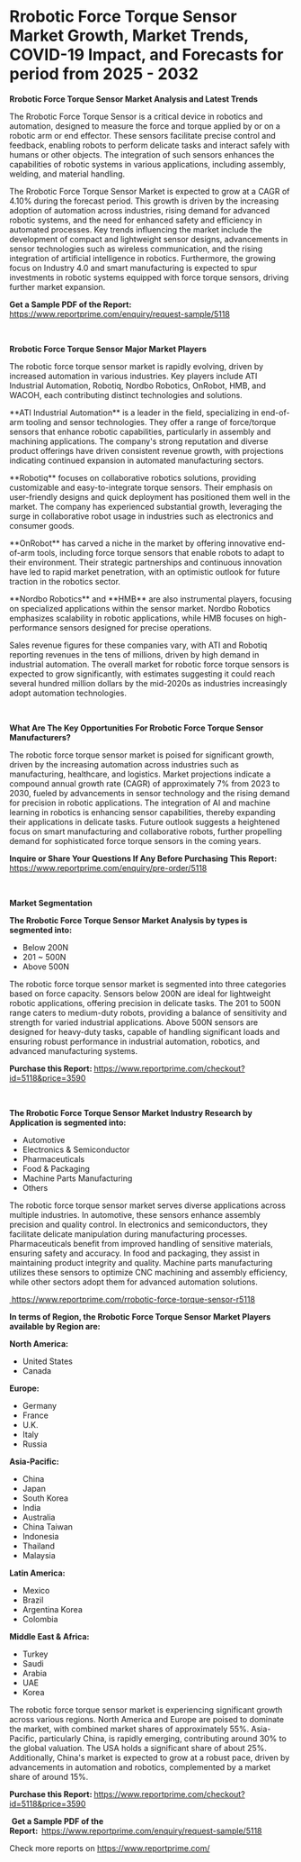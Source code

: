 <p><h1>Rrobotic Force Torque Sensor Market Growth, Market Trends, COVID-19 Impact, and Forecasts for period from 2025 - 2032</h1></p><p><strong>Rrobotic Force Torque Sensor Market Analysis and Latest Trends</strong></p>
<p><p>The Rrobotic Force Torque Sensor is a critical device in robotics and automation, designed to measure the force and torque applied by or on a robotic arm or end effector. These sensors facilitate precise control and feedback, enabling robots to perform delicate tasks and interact safely with humans or other objects. The integration of such sensors enhances the capabilities of robotic systems in various applications, including assembly, welding, and material handling.</p><p>The Rrobotic Force Torque Sensor Market is expected to grow at a CAGR of 4.10% during the forecast period. This growth is driven by the increasing adoption of automation across industries, rising demand for advanced robotic systems, and the need for enhanced safety and efficiency in automated processes. Key trends influencing the market include the development of compact and lightweight sensor designs, advancements in sensor technologies such as wireless communication, and the rising integration of artificial intelligence in robotics. Furthermore, the growing focus on Industry 4.0 and smart manufacturing is expected to spur investments in robotic systems equipped with force torque sensors, driving further market expansion.</p></p>
<p><strong>Get a Sample PDF of the Report:&nbsp;</strong> <a href="https://www.reportprime.com/enquiry/request-sample/5118?utm_campaign=3114&utm_medium=2&utm_source=Github&utm_content=ia&utm_term=24032025&utm_id=rrobotic-force-torque-sensor">https://www.reportprime.com/enquiry/request-sample/5118</a></p>
<p>&nbsp;</p>
<p><strong>Rrobotic Force Torque Sensor Major Market Players</strong></p>
<p><p>The robotic force torque sensor market is rapidly evolving, driven by increased automation in various industries. Key players include ATI Industrial Automation, Robotiq, Nordbo Robotics, OnRobot, HMB, and WACOH, each contributing distinct technologies and solutions.</p><p>**ATI Industrial Automation** is a leader in the field, specializing in end-of-arm tooling and sensor technologies. They offer a range of force/torque sensors that enhance robotic capabilities, particularly in assembly and machining applications. The company's strong reputation and diverse product offerings have driven consistent revenue growth, with projections indicating continued expansion in automated manufacturing sectors.</p><p>**Robotiq** focuses on collaborative robotics solutions, providing customizable and easy-to-integrate torque sensors. Their emphasis on user-friendly designs and quick deployment has positioned them well in the market. The company has experienced substantial growth, leveraging the surge in collaborative robot usage in industries such as electronics and consumer goods.</p><p>**OnRobot** has carved a niche in the market by offering innovative end-of-arm tools, including force torque sensors that enable robots to adapt to their environment. Their strategic partnerships and continuous innovation have led to rapid market penetration, with an optimistic outlook for future traction in the robotics sector.</p><p>**Nordbo Robotics** and **HMB** are also instrumental players, focusing on specialized applications within the sensor market. Nordbo Robotics emphasizes scalability in robotic applications, while HMB focuses on high-performance sensors designed for precise operations.</p><p>Sales revenue figures for these companies vary, with ATI and Robotiq reporting revenues in the tens of millions, driven by high demand in industrial automation. The overall market for robotic force torque sensors is expected to grow significantly, with estimates suggesting it could reach several hundred million dollars by the mid-2020s as industries increasingly adopt automation technologies.</p></p>
<p>&nbsp;</p>
<p><strong>What Are The Key Opportunities For Rrobotic Force Torque Sensor Manufacturers?</strong></p>
<p><p>The robotic force torque sensor market is poised for significant growth, driven by the increasing automation across industries such as manufacturing, healthcare, and logistics. Market projections indicate a compound annual growth rate (CAGR) of approximately 7% from 2023 to 2030, fueled by advancements in sensor technology and the rising demand for precision in robotic applications. The integration of AI and machine learning in robotics is enhancing sensor capabilities, thereby expanding their applications in delicate tasks. Future outlook suggests a heightened focus on smart manufacturing and collaborative robots, further propelling demand for sophisticated force torque sensors in the coming years.</p></p>
<p><strong>Inquire or Share Your Questions If Any Before Purchasing This Report:</strong> <a href="https://www.reportprime.com/enquiry/pre-order/5118?utm_campaign=3114&utm_medium=2&utm_source=Github&utm_content=ia&utm_term=24032025&utm_id=rrobotic-force-torque-sensor">https://www.reportprime.com/enquiry/pre-order/5118</a></p>
<p>&nbsp;</p>
<p><strong>Market Segmentation</strong></p>
<p><strong>The Rrobotic Force Torque Sensor Market Analysis by types is segmented into:</strong></p>
<p><ul><li>Below 200N</li><li>201 ~ 500N</li><li>Above 500N</li></ul></p>
<p><p>The robotic force torque sensor market is segmented into three categories based on force capacity. Sensors below 200N are ideal for lightweight robotic applications, offering precision in delicate tasks. The 201 to 500N range caters to medium-duty robots, providing a balance of sensitivity and strength for varied industrial applications. Above 500N sensors are designed for heavy-duty tasks, capable of handling significant loads and ensuring robust performance in industrial automation, robotics, and advanced manufacturing systems.</p></p>
<p><strong>Purchase this Report:&nbsp;</strong><a href="https://www.reportprime.com/checkout?id=5118&price=3590&utm_campaign=3114&utm_medium=2&utm_source=Github&utm_content=ia&utm_term=24032025&utm_id=rrobotic-force-torque-sensor">https://www.reportprime.com/checkout?id=5118&price=3590</a></p>
<p>&nbsp;</p>
<p><strong>The Rrobotic Force Torque Sensor Market Industry Research by Application is segmented into:</strong></p>
<p><ul><li>Automotive</li><li>Electronics & Semiconductor</li><li>Pharmaceuticals</li><li>Food & Packaging</li><li>Machine Parts Manufacturing</li><li>Others</li></ul></p>
<p><p>The robotic force torque sensor market serves diverse applications across multiple industries. In automotive, these sensors enhance assembly precision and quality control. In electronics and semiconductors, they facilitate delicate manipulation during manufacturing processes. Pharmaceuticals benefit from improved handling of sensitive materials, ensuring safety and accuracy. In food and packaging, they assist in maintaining product integrity and quality. Machine parts manufacturing utilizes these sensors to optimize CNC machining and assembly efficiency, while other sectors adopt them for advanced automation solutions.</p></p>
<p><a href="https://www.reportprime.com/rrobotic-force-torque-sensor-r5118?utm_campaign=3114&utm_medium=2&utm_source=Github&utm_content=ia&utm_term=24032025&utm_id=rrobotic-force-torque-sensor">&nbsp;https://www.reportprime.com/rrobotic-force-torque-sensor-r5118</a></p>
<p><strong>In terms of Region, the Rrobotic Force Torque Sensor Market Players available by Region are:</strong></p>
<p>
    <p> <strong> North America: </strong>
        <ul>
            <li>United States</li>
            <li>Canada</li>
        </ul>
        </p> 
    <p> <strong> Europe: </strong>
        <ul>
            <li>Germany</li>
            <li>France</li>
            <li>U.K.</li>
            <li>Italy</li>
            <li>Russia</li>
        </ul>
        </p> 
    <p> <strong> Asia-Pacific: </strong>
        <ul>
            <li>China</li>
            <li>Japan</li>
            <li>South Korea</li>
            <li>India</li>
            <li>Australia</li>
            <li>China Taiwan</li>
            <li>Indonesia</li>
            <li>Thailand</li>
            <li>Malaysia</li>
        </ul>
        </p> 
    <p> <strong> Latin America: </strong>
        <ul>
            <li>Mexico</li>
            <li>Brazil</li>
            <li>Argentina Korea</li>
            <li>Colombia</li>
        </ul>
        </p> 
    <p> <strong> Middle East & Africa: </strong>
        <ul>
            <li>Turkey</li>
            <li>Saudi</li>
            <li>Arabia</li>
            <li>UAE</li>
            <li>Korea</li>
        </ul>
    </p>
    </p>
<p><p>The robotic force torque sensor market is experiencing significant growth across various regions. North America and Europe are poised to dominate the market, with combined market shares of approximately 55%. Asia-Pacific, particularly China, is rapidly emerging, contributing around 30% to the global valuation. The USA holds a significant share of about 25%. Additionally, China's market is expected to grow at a robust pace, driven by advancements in automation and robotics, complemented by a market share of around 15%.</p></p>
<p><strong>Purchase this Report: </strong><a href="https://www.reportprime.com/checkout?id=5118&price=3590&utm_campaign=3114&utm_medium=2&utm_source=Github&utm_content=ia&utm_term=24032025&utm_id=rrobotic-force-torque-sensor">https://www.reportprime.com/checkout?id=5118&price=3590</a></p>
<p>&nbsp;<strong>Get a Sample PDF of the Report:&nbsp;&nbsp;</strong><a href="https://www.reportprime.com/enquiry/request-sample/5118?utm_campaign=3114&utm_medium=2&utm_source=Github&utm_content=ia&utm_term=24032025&utm_id=rrobotic-force-torque-sensor">https://www.reportprime.com/enquiry/request-sample/5118</a></p>
<p><strong></strong></p>
<p>Check more reports on <a href="https://www.reportprime.com/?utm_campaign=3114&utm_medium=2&utm_source=Github&utm_content=ia&utm_term=24032025&utm_id=rrobotic-force-torque-sensor">https://www.reportprime.com/</a></p>